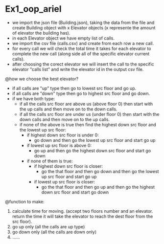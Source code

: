 # Ex1_oop_ariel

* we import the json file (Building.json), taking the data from the file and create Building object with x Elevator objects (x represente the amount of elevator the building has).
* in each Elevator object we have empty list of calls.
* we import the csv file (calls.csv) and create from each row a new call.
* for every call we will check the total time it takes for each elevator to complete the new call (along side all of the specific elevator current calls).
* after choosing the corect elevator we will insert the call to the specific elevator "calls list" and write the elevator id in the output csv file.


@how we choose the best elevator?
* if all calls are "up" type  then go to lowest src floor and go up.
* if all calls are "down" type  then go to highest src floor and go down.
* if we have both type:
  * if all the calls src floor are above us (above floor 0) then start with the up calls and then move on to the down calls.
  * if all the calls src floor are under us (under floor 0) then start with the down calls and then move on to the up calls.
  * if none of the above is true then find the highest down src floor and the lowest up src floor:
    * if highest down src floor is under 0:
      * go down and then go the lowest up src floor and start go up
    * if lowest up src floor is above 0:
      * go up and then go the highest down src floor and start go down
    * if none of them is true:
      * if highest down src floor is closer:
        * go the that floor and then go down and then go the lowest up src floor and start go up
      * if lowest up src floor is closer:
        * go the that floor and then go up and then go the highest down src floor and start go down


@function to make:
  1. calculate time for moving. (accept two floors number and an elevator. return the time it will take the elevator to reach the dest floor from the src floor). 
  2. go up only (all the calls are up type)
  3. go down only (all the calls are down only)
  4. ......
